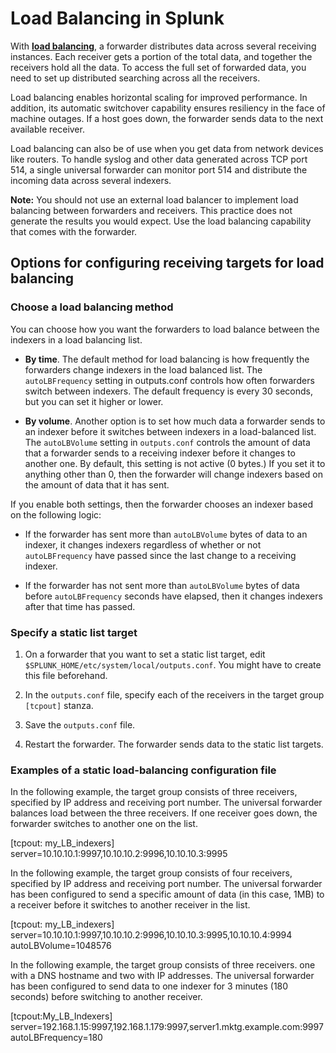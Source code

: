 # Load Balancing in Splunk

With [**load balancing**](https://docs.splunk.com/Splexicon:Loadbalancing "Splexicon:Loadbalancing"), a forwarder distributes data across several receiving instances. Each receiver gets a portion of the total data, and together the receivers hold all the data. To access the full set of forwarded data, you need to set up distributed searching across all the receivers.

Load balancing enables horizontal scaling for improved performance. In addition, its automatic switchover capability ensures resiliency in the face of machine outages. If a host goes down, the forwarder sends data to the next available receiver.

Load balancing can also be of use when you get data from network devices like routers. To handle syslog and other data generated across TCP port 514, a single universal forwarder can monitor port 514 and distribute the incoming data across several indexers.

**Note:**  You should not use an external load balancer to implement load balancing between forwarders and receivers. This practice does not generate the results you would expect. Use the load balancing capability that comes with the forwarder.

## Options for configuring receiving targets for load balancing

### Choose a load balancing method

You can choose how you want the forwarders to load balance between the indexers in a load balancing list.

-   **By time**. The default method for load balancing is how frequently the forwarders change indexers in the load balanced list. The  `autoLBFrequency`  setting in outputs.conf controls how often forwarders switch between indexers. The default frequency is every 30 seconds, but you can set it higher or lower.
    

-   **By volume**. Another option is to set how much data a forwarder sends to an indexer before it switches between indexers in a load-balanced list. The  `autoLBVolume`  setting in  `outputs.conf`  controls the amount of data that a forwarder sends to a receiving indexer before it changes to another one. By default, this setting is not active (0 bytes.) If you set it to anything other than 0, then the forwarder will change indexers based on the amount of data that it has sent.
    

  
If you enable both settings, then the forwarder chooses an indexer based on the following logic:

-   If the forwarder has sent more than  `autoLBVolume`  bytes of data to an indexer, it changes indexers regardless of whether or not  `autoLBFrequency`  have passed since the last change to a receiving indexer.
    
-   If the forwarder has not sent more than  `autoLBVolume`  bytes of data before  `autoLBFrequency`  seconds have elapsed, then it changes indexers after that time has passed.

### Specify a static list target

1.  On a forwarder that you want to set a static list target, edit  `$SPLUNK_HOME/etc/system/local/outputs.conf`. You might have to create this file beforehand.
    
2.  In the  `outputs.conf`  file, specify each of the receivers in the target group  `[tcpout]`  stanza.
    
3.  Save the  `outputs.conf`  file.
    
4.  Restart the forwarder. The forwarder sends data to the static list targets.
    

### Examples of a static load-balancing configuration file

In the following example, the target group consists of three receivers, specified by IP address and receiving port number. The universal forwarder balances load between the three receivers. If one receiver goes down, the forwarder switches to another one on the list.

[tcpout: my_LB_indexers]
server=10.10.10.1:9997,10.10.10.2:9996,10.10.10.3:9995

  
In the following example, the target group consists of four receivers, specified by IP address and receiving port number. The universal forwarder has been configured to send a specific amount of data (in this case, 1MB) to a receiver before it switches to another receiver in the list.

[tcpout: my_LB_indexers]
server=10.10.10.1:9997,10.10.10.2:9996,10.10.10.3:9995,10.10.10.4:9994
autoLBVolume=1048576

  
In the following example, the target group consists of three receivers. one with a DNS hostname and two with IP addresses. The universal forwarder has been configured to send data to one indexer for 3 minutes (180 seconds) before switching to another receiver.

[tcpout:My_LB_Indexers]
server=192.168.1.15:9997,192.168.1.179:9997,server1.mktg.example.com:9997
autoLBFrequency=180
